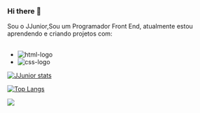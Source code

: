 ### Hi there :pencil:

Sou o JJunior,Sou um Programador Front End, atualmente estou aprendendo e criando projetos com:
<br>
<br>

  - <img src="https://img.shields.io/badge/HTML5-E34F26?style=for-the-badge&logoCOlor=white" alt="html-logo"/>

  - <img src="https://img.shields.io/badge/CSS3-1572B6?style=for-the-badge&logo=css3&logoCOlor=white" alt="css-logo"/>


  [![JJunior stats](https://github-readme-stats.vercel.app/api?username=jjuniorsilva)](https://github.com/anuraghazra/github-readme-stats)
<br>

  [![Top Langs](https://github-readme-stats.vercel.app/api/top-langs/?username=jjuniorsilva)](https://github.com/anuraghazra/github-readme-stats)
  
   ![](https://komarev.com/ghpvc/?username=jjuniorsilva-github-jjuniorsilva)

